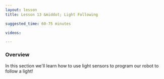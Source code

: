 ```yaml
---
layout: lesson
title: Lesson 13 &middot; Light Following

suggested_time: 60-75 minutes  

videos:

---
```




### Overview

In this section we'll learn how to use light sensors to program our robot to follow a light!
